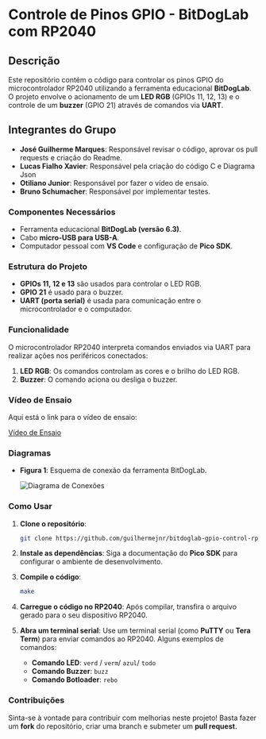 # Controle de Pinos GPIO - BitDogLab com RP2040

## Descrição

Este repositório contém o código para controlar os pinos GPIO do microcontrolador RP2040 utilizando a ferramenta educacional **BitDogLab**. O projeto envolve o acionamento de um **LED RGB** (GPIOs 11, 12, 13) e o controle de um **buzzer** (GPIO 21) através de comandos via **UART**.

## Integrantes do Grupo

- **José Guilherme Marques**: Responsável revisar o código, aprovar os pull requests e criação do Readme.
- **Lucas Fialho Xavier**: Responsável pela criação do código C e Diagrama Json
- **Otiliano Junior**: Responsável por fazer o vídeo de ensaio.
- **Bruno Schumacher**: Responsável por implementar testes.

### Componentes Necessários

- Ferramenta educacional **BitDogLab (versão 6.3)**.
- Cabo **micro-USB para USB-A**.
- Computador pessoal com **VS Code** e configuração de **Pico SDK**.

### Estrutura do Projeto

- **GPIOs 11, 12 e 13** são usados para controlar o LED RGB.
- **GPIO 21** é usado para o buzzer.
- **UART (porta serial)** é usada para comunicação entre o microcontrolador e o computador.

### Funcionalidade

O microcontrolador RP2040 interpreta comandos enviados via UART para realizar ações nos periféricos conectados:

1. **LED RGB**: Os comandos controlam as cores e o brilho do LED RGB.
2. **Buzzer**: O comando aciona ou desliga o buzzer.

### Vídeo de Ensaio

Aqui está o link para o vídeo de ensaio:

[Vídeo de Ensaio](https://drive.google.com/file/d/19VFByM8cPSuUZW5PklRVMvZbld-sg0iu/view?usp=sharing)

### Diagramas

- **Figura 1**: Esquema de conexão da ferramenta BitDogLab.
  
  ![Diagrama de Conexões](docs/diagrama.jpg)


### Como Usar

1. **Clone o repositório**:
    ```bash
    git clone https://github.com/guilhermejnr/bitdoglab-gpio-control-rp2040
    ```

2. **Instale as dependências**:
   Siga a documentação do **Pico SDK** para configurar o ambiente de desenvolvimento.

3. **Compile o código**:
    ```bash
    make
    ```

4. **Carregue o código no RP2040**:
    Após compilar, transfira o arquivo gerado para o seu dispositivo RP2040.

5. **Abra um terminal serial**:
    Use um terminal serial (como **PuTTY** ou **Tera Term**) para enviar comandos ao RP2040. Alguns exemplos de comandos:

    - **Comando LED**: `verd` / `verm`/ `azul`/ `todo`
    - **Comando Buzzer**: `buzz`
    - **Comando Botloader**: `rebo`

### Contribuições

Sinta-se à vontade para contribuir com melhorias neste projeto! Basta fazer um **fork** do repositório, criar uma branch e submeter um **pull request**.
